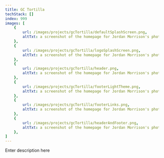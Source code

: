 ```yaml
---
title: GC Tortilla
techStack: []
index: 999
images: [
    {
        url: /images/projects/gcTortilla/defaultSplashScreen.png,
        altTxt: a screenshot of the homepage for Jordan Morrison's photography portfolio
    },
    {
        url: /images/projects/gcTortilla/logoSplashScreen.png,
        altTxt: a screenshot of the homepage for Jordan Morrison's photography portfolio
    },
    {
        url: /images/projects/gcTortilla/header.png,
        altTxt: a screenshot of the homepage for Jordan Morrison's photography portfolio
    },
    {
        url: /images/projects/gcTortilla/footerLightTheme.png,
        altTxt: a screenshot of the homepage for Jordan Morrison's photography portfolio
    },
    {
        url: /images/projects/gcTortilla/footerLinks.png,
        altTxt: a screenshot of the homepage for Jordan Morrison's photography portfolio
    },
    {
        url: /images/projects/gcTortilla/headerAndFooter.png,
        altTxt: a screenshot of the homepage for Jordan Morrison's photography portfolio
    },
]
---
```

 
Enter description here